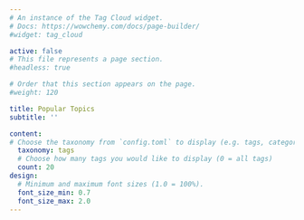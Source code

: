 ```yaml
---
# An instance of the Tag Cloud widget.
# Docs: https://wowchemy.com/docs/page-builder/
#widget: tag_cloud

active: false
# This file represents a page section.
#headless: true

# Order that this section appears on the page.
#weight: 120

title: Popular Topics
subtitle: ''

content:
# Choose the taxonomy from `config.toml` to display (e.g. tags, categories)
  taxonomy: tags
  # Choose how many tags you would like to display (0 = all tags)
  count: 20
design:
  # Minimum and maximum font sizes (1.0 = 100%).
  font_size_min: 0.7
  font_size_max: 2.0
---
```

